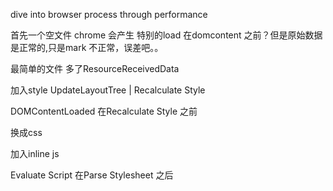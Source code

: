 dive into browser process through performance 

首先一个空文件
chrome 会产生<html><head></head><body></body></html>
特别的load 在domcontent 之前？但是原始数据是正常的,只是mark 不正常，误差吧。。

最简单的文件
多了ResourceReceivedData

加入style
UpdateLayoutTree | Recalculate Style

DOMContentLoaded 在Recalculate Style 之前

换成css

加入inline js

Evaluate Script 在Parse Stylesheet 之后
